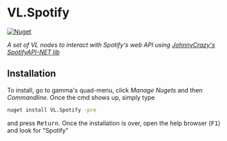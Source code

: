 # VL.Spotify

[![Nuget](https://img.shields.io/nuget/v/VL.Spotify?style=flat-square)](https://www.nuget.org/packages/VL.Spotify)

_A set of VL nodes to interact with Spotify's web API using [JohnnyCrazy's SpotifyAPI-NET lib](https://johnnycrazy.github.io/SpotifyAPI-NET/)_ 

## Installation

To install, go to gamma's quad-menu, click _Manage Nugets_ and then _Commandline_. Once the cmd shows up, simply type

```cmd
nuget install VL.Spotify -pre
```

and press <kbd>Return</kbd>. Once the installation is over, open the help browser (<kbd>F1</kbd>) and look for "Spotify"
